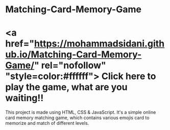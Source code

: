 # Matching-Card-Memory-Game
# <a href="https://mohammadsidani.github.io/Matching-Card-Memory-Game/" rel="nofollow" "style=color:#ffffff"> Click here to play the game, what are you waiting!!</a>
This project is made using HTML, CSS & JavaScript.
It's a simple online card memory matching game, which contains various emojis card to memorize and match of different levels.
